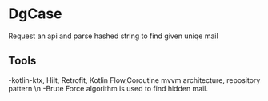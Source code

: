 # DgCase
Request an api and parse hashed string to find given uniqe mail 

## Tools
 -kotlin-ktx, Hilt, Retrofit, Kotlin Flow,Coroutine mvvm architecture, repository pattern \n
 -Brute Force algorithm is used to find hidden mail.
